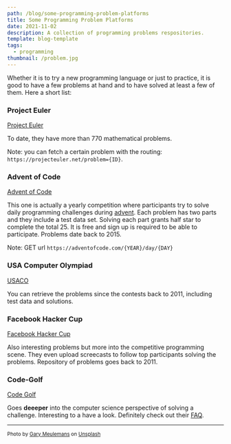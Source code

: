 ```yaml
---
path: /blog/some-programming-problem-platforms
title: Some Programming Problem Platforms
date: 2021-11-02
description: A collection of programming problems respositories.
template: blog-template
tags:
  - programming
thumbnail: /problem.jpg
---
```


Whether it is to try a new programming language or just to practice, it is good to have a few problems at hand and to have solved at least a few of them. Here a short list:

### Project Euler

[Project Euler](https://projecteuler.net) 

To date, they have more than 770 mathematical problems. 

Note: you can fetch a certain problem with the routing: `https://projecteuler.net/problem={ID}`.

### Advent of Code

[Advent of Code](https://adventofcode.com/)

This one is actually a yearly competition where participants try to solve daily programming challenges during [advent](https://en.wikipedia.org/wiki/Advent). Each problem has two parts and they include a test data set. Solving each part grants half star to complete the total 25. It is free and sign up is required to be able to participate. Problems date back to 2015.

Note: GET url `https://adventofcode.com/{YEAR}/day/{DAY}`

### USA Computer Olympiad

[USACO](http://www.usaco.org)

You can retrieve the problems since the contests back to 2011, including test data and solutions. 

### Facebook Hacker Cup

[Facebook Hacker Cup](https://www.facebook.com/codingcompetitions/hacker-cup)

Also interesting problems but more into the competitive programming scene. They even upload screecasts to follow top participants solving the problems. Repository of problems goes back to 2011.

### Code-Golf

[Code Golf](https://codegolf.stackexchange.com/questions/tagged/code-golf)

Goes **deeeper** into the computer science perspective of solving a challenge. Interesting to a have a look. Definitely check out their [FAQ](https://codegolf.meta.stackexchange.com/q/1280).

---

<small>Photo by <a href="https://unsplash.com/@anakin1814?utm_source=unsplash&utm_medium=referral&utm_content=creditCopyText">Gary Meulemans</a> on <a href="https://unsplash.com/s/photos/challenge?utm_source=unsplash&utm_medium=referral&utm_content=creditCopyText">Unsplash</a> </small>
  